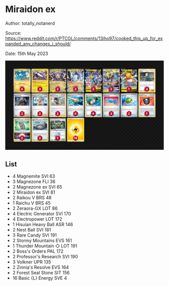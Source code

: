 # Miraidon ex

Author: totally_notanerd

Source: <https://www.reddit.com/r/PTCGL/comments/13iho97/cooked_this_up_for_expanded_any_changes_i_should/>

Date: 15th May 2023

![decklist](../../images/SVI/Miraidon%20ex/4-%20Miraidon%20ex.png)

## List

* 4 Magnemite SVI 63
* 3 Magnezone FLI 36
* 2 Magnezone ex SVI 65
* 2 Miraidon ex SVI 81
* 2 Raikou V BRS 48
* 1 Raichu V BRS 45
* 2 Zeraora-GX LOT 86
* 4 Electric Generator SVI 170
* 4 Electropower LOT 172
* 1 Hisuian Heavy Ball ASR 146
* 2 Nest Ball SVI 181
* 3 Rare Candy SVI 191
* 2 Stormy Mountains EVS 161
* 1 Thunder Mountain ◇ LOT 191
* 2 Boss's Orders PAL 172
* 2 Professor's Research SVI 190
* 3 Volkner UPR 135
* 2 Zinnia's Resolve EVS 164
* 2 Forest Seal Stone SIT 156
* 16 Basic {L} Energy SVE 4
